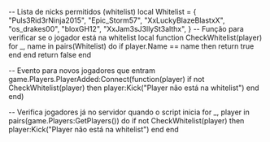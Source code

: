 -- Lista de nicks permitidos (whitelist)
local Whitelist = {
    "Puls3Rid3rNinja2015",
    "Epic_Storm57",
     "XxLuckyBlazeBlastxX",
     "os_drakes00",
     "bloxGH12",
     "XxJam3sJ3llySt3althx",
}
-- Função para verificar se o jogador está na whitelist
local function CheckWhitelist(player)
    for _, name in pairs(Whitelist) do
        if player.Name == name then
            return true
        end
    end
    return false
end

-- Evento para novos jogadores que entram
game.Players.PlayerAdded:Connect(function(player)
    if not CheckWhitelist(player) then
        player:Kick("Player não está na whitelist")
    end
end)

-- Verifica jogadores já no servidor quando o script inicia
for _, player in pairs(game.Players:GetPlayers()) do
    if not CheckWhitelist(player) then
        player:Kick("Player não está na whitelist")
    end
end
